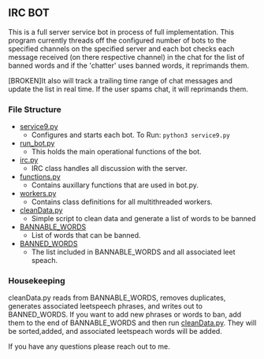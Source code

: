 ## IRC BOT

This is a full server service bot in process of full implementation. This program
currently threads off the configured number of bots to the specified channels on
the specified server and each bot checks each message received (on there respective
channel) in the chat for the list of banned words and if the 'chatter' uses
banned words, it reprimands them.

[BROKEN]It also will track a trailing time range of chat messages and update
the list in real time. If the user spams chat, it will reprimands them.


### File Structure
* [service9.py](./service9.py)
  * Configures and starts each bot.
    To Run: `python3 service9.py`
* [run_bot.py](./run_bot.py)
  * This holds the main operational functions of the bot.
* [irc.py](./irc.py)
  * IRC class handles all discussion with the server.
* [functions.py](./functions.py)
  * Contains auxillary functions that are used in bot.py.
* [workers.py](./workers.py)
  * Contains class definitions for all multithreaded workers.
* [cleanData.py](./cleanData.py)
   * Simple script to clean data and generate a list of words to be banned
* [BANNABLE_WORDS](./BANNABLE_WORDS)
  * List of words that can be banned.
* [BANNED_WORDS](./BANNED_WORDS)
  * The list included in BANNABLE_WORDS and all associated leet speach.

### Housekeeping
cleanData.py reads from BANNABLE_WORDS, removes duplicates, generates associated leetspeech phrases,
and writes out to BANNED_WORDS. If you want to add new phrases or words to ban, add them to the end of BANNABLE_WORDS
and then run [cleanData.py](./cleanData.py). They will be sorted,added, and associated leetspeach words will be added.

If you have any questions please reach out to me.
